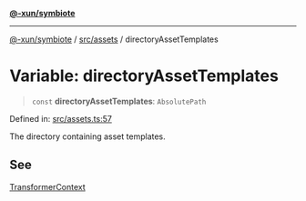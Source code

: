 [**@-xun/symbiote**](../../../README.md)

***

[@-xun/symbiote](../../../README.md) / [src/assets](../README.md) / directoryAssetTemplates

# Variable: directoryAssetTemplates

> `const` **directoryAssetTemplates**: `AbsolutePath`

Defined in: [src/assets.ts:57](https://github.com/Xunnamius/symbiote/blob/eabdf496b63a01bba079125634c7ec566eb20891/src/assets.ts#L57)

The directory containing asset templates.

## See

[TransformerContext](../type-aliases/TransformerContext.md)

